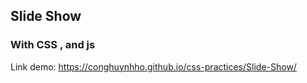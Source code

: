 ## Slide Show
### With CSS , and js

Link demo: https://conghuynhho.github.io/css-practices/Slide-Show/